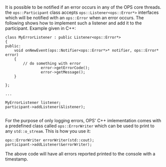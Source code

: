 It is possible to be notified if an error occurs in any of the OPS core threads.
the `ops::Participant` class accepts `ops::Listener<ops::Error*>` interfaces which will be notified with an `ops::Error` when an error occurs. The following shows how to implement such a listener and add it to the participant. Example given in C++:

```
class MyErrorListener : public Listener<ops::Error*>
{
public:
	void onNewEvent(ops::Notifier<ops::Error*>* notifier, ops::Error* error)
	{
		// do something with error
                error->getErrorCode();
                error->getMessage();
	}

};

...

MyErrorListener listener;
participant->addListener(&listener);


```

For the purpose of only logging errors, OPS' C++ imlementation comes with a predefined class called `ops::ErrorWriter` which can be used to print to any `std::o_stream`. This is how you use it:

```
ops::ErrorWriter errorWriter(std::cout);
participant->addListener(&errorWriter);
```

The above code will have all errors reported printed to the console with a timestamp.